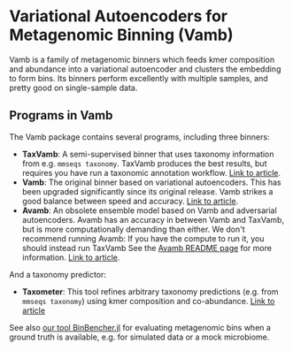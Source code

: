 # Variational Autoencoders for Metagenomic Binning (Vamb)

Vamb is a family of metagenomic binners which feeds kmer composition and abundance into a variational autoencoder and clusters the embedding to form bins.
Its binners perform excellently with multiple samples, and pretty good on single-sample data.

## Programs in Vamb
The Vamb package contains several programs, including three binners:

* __TaxVamb__: A semi-supervised binner that uses taxonomy information from e.g. `mmseqs taxonomy`.
  TaxVamb produces the best results, but requires you have run a taxonomic annotation workflow.
  [Link to article](https://doi.org/10.1101/2024.10.25.620172).
* __Vamb__: The original binner based on variational autoencoders.
  This has been upgraded significantly since its original release.
  Vamb strikes a good balance between speed and accuracy.
  [Link to article](https://doi.org/10.1038/s41587-020-00777-4).
* __Avamb__: An obsolete ensemble model based on Vamb and adversarial autoencoders. 
  Avamb has an accuracy in between Vamb and TaxVamb, but is more computationally demanding than either.
  We don't recommend running Avamb: If you have the compute to run it, you should instead run TaxVamb
  See the [Avamb README page](https://github.com/RasmussenLab/avamb/tree/avamb_new/workflow_avamb) for more information.
  [Link to article](https://doi.org/10.1038/s42003-023-05452-3).

And a taxonomy predictor:
* __Taxometer__: This tool refines arbitrary taxonomy predictions (e.g. from `mmseqs taxonomy`) using kmer composition and co-abundance.
  [Link to article](https://www.nature.com/articles/s41467-024-52771-y)

See also [our tool BinBencher.jl](https://github.com/jakobnissen/BinBencher.jl) for evaluating metagenomic bins when a ground truth is available,
e.g. for simulated data or a mock microbiome.